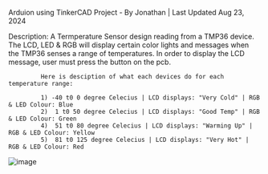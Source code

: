 Arduion using TinkerCAD Project - By Jonathan | Last Updated Aug 23, 2024

Description: A Termperature Sensor design reading from a TMP36 device. The LCD, LED & RGB will display certain color lights and messages when the TMP36 senses a range of temperatures.
             In order to display the LCD message, user must press the button on the pcb.
             
             Here is desciption of what each devices do for each temperature range:
             
             1) -40 t0 0 degree Celecius | LCD displays: "Very Cold" | RGB & LED Colour: Blue
             2)  1 t0 50 degree Celecius | LCD displays: "Good Temp" | RGB & LED Colour: Green
             4)  51 t0 80 degree Celecius | LCD displays: "Warming Up" | RGB & LED Colour: Yellow
             5)  81 t0 125 degree Celecius | LCD displays: "Very Hot" | RGB & LED Colour: Red

![image](https://github.com/user-attachments/assets/65e10cd6-fc73-4c3b-b8a6-da38a3902345)
